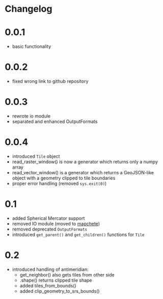 # Changelog

# 0.0.1
* basic functionality

# 0.0.2
* fixed wrong link to github repository

# 0.0.3
* rewrote io module
* separated and enhanced OutputFormats

# 0.0.4
* introduced ``Tile`` object
* read_raster_window() is now a generator which returns only a numpy array
* read_vector_window() is a generator which returns a GeoJSON-like object with a geometry clipped to tile boundaries
* proper error handling (removed ``sys.exit(0)``)

# 0.1
* added Spherical Mercator support
* removed IO module (moved to [mapchete](https://github.com/ungarj/mapchete))
* removed deprecated ``OutputFormats``
* introduced ``get_parent()`` and ``get_children()`` functions for ``Tile``

# 0.2
* introduced handling of antimeridian:
    * get_neighbor() also gets tiles from other side
    * .shape() returns clipped tile shape
    * added tiles_from_bounds()
    * added clip_geometry_to_srs_bounds()
